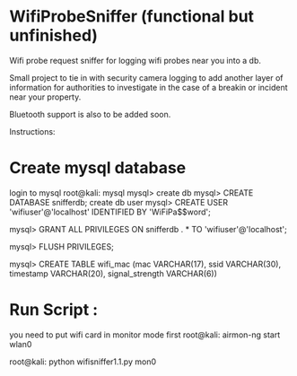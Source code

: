 # WifiProbeSniffer (functional but unfinished)
Wifi probe request sniffer for logging wifi probes near you into a db. 

Small project to tie in with security camera logging to add another layer of information for authorities to investigate in the case of a breakin or incident near your property. 

Bluetooth support is also to be added soon.

Instructions:

# Create mysql database
login to mysql
root@kali: mysql
mysql>
create db
mysql> CREATE DATABASE snifferdb;
create db user
mysql> CREATE USER 'wifiuser'@'localhost' IDENTIFIED BY 'WiFiPa$$word';

mysql> GRANT ALL PRIVILEGES ON snifferdb . * TO 'wifiuser'@'localhost';

mysql> FLUSH PRIVILEGES;

mysql> CREATE TABLE wifi_mac (mac VARCHAR(17), ssid VARCHAR(30), timestamp VARCHAR(20), signal_strength VARCHAR(6))

# Run Script :
you need to put wifi card in monitor mode first
root@kali: airmon-ng start wlan0

root@kali: python wifisniffer1.1.py mon0

